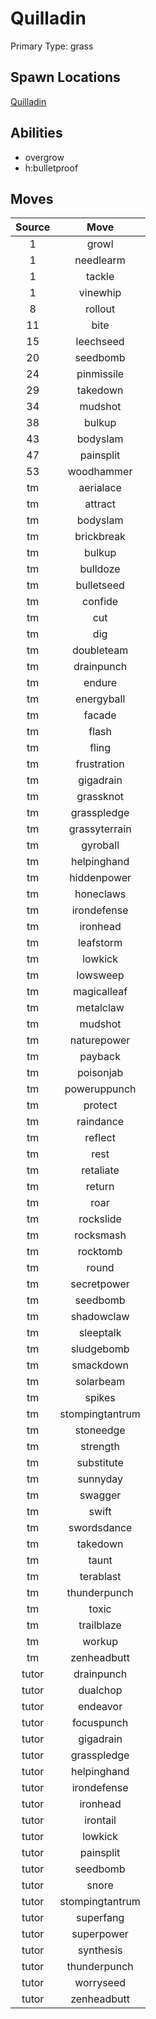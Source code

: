 # Quilladin  
Primary Type: grass  
  
## Spawn Locations  
[Quilladin](/data/spawn_presets/quilladin.md)  
  
## Abilities  
  * overgrow
  * h:bulletproof
  
  
## Moves  
  
| Source | Move |  
|:---:|:---:|  
| 1 | growl |  
| 1 | needlearm |  
| 1 | tackle |  
| 1 | vinewhip |  
| 8 | rollout |  
| 11 | bite |  
| 15 | leechseed |  
| 20 | seedbomb |  
| 24 | pinmissile |  
| 29 | takedown |  
| 34 | mudshot |  
| 38 | bulkup |  
| 43 | bodyslam |  
| 47 | painsplit |  
| 53 | woodhammer |  
| tm | aerialace |  
| tm | attract |  
| tm | bodyslam |  
| tm | brickbreak |  
| tm | bulkup |  
| tm | bulldoze |  
| tm | bulletseed |  
| tm | confide |  
| tm | cut |  
| tm | dig |  
| tm | doubleteam |  
| tm | drainpunch |  
| tm | endure |  
| tm | energyball |  
| tm | facade |  
| tm | flash |  
| tm | fling |  
| tm | frustration |  
| tm | gigadrain |  
| tm | grassknot |  
| tm | grasspledge |  
| tm | grassyterrain |  
| tm | gyroball |  
| tm | helpinghand |  
| tm | hiddenpower |  
| tm | honeclaws |  
| tm | irondefense |  
| tm | ironhead |  
| tm | leafstorm |  
| tm | lowkick |  
| tm | lowsweep |  
| tm | magicalleaf |  
| tm | metalclaw |  
| tm | mudshot |  
| tm | naturepower |  
| tm | payback |  
| tm | poisonjab |  
| tm | poweruppunch |  
| tm | protect |  
| tm | raindance |  
| tm | reflect |  
| tm | rest |  
| tm | retaliate |  
| tm | return |  
| tm | roar |  
| tm | rockslide |  
| tm | rocksmash |  
| tm | rocktomb |  
| tm | round |  
| tm | secretpower |  
| tm | seedbomb |  
| tm | shadowclaw |  
| tm | sleeptalk |  
| tm | sludgebomb |  
| tm | smackdown |  
| tm | solarbeam |  
| tm | spikes |  
| tm | stompingtantrum |  
| tm | stoneedge |  
| tm | strength |  
| tm | substitute |  
| tm | sunnyday |  
| tm | swagger |  
| tm | swift |  
| tm | swordsdance |  
| tm | takedown |  
| tm | taunt |  
| tm | terablast |  
| tm | thunderpunch |  
| tm | toxic |  
| tm | trailblaze |  
| tm | workup |  
| tm | zenheadbutt |  
| tutor | drainpunch |  
| tutor | dualchop |  
| tutor | endeavor |  
| tutor | focuspunch |  
| tutor | gigadrain |  
| tutor | grasspledge |  
| tutor | helpinghand |  
| tutor | irondefense |  
| tutor | ironhead |  
| tutor | irontail |  
| tutor | lowkick |  
| tutor | painsplit |  
| tutor | seedbomb |  
| tutor | snore |  
| tutor | stompingtantrum |  
| tutor | superfang |  
| tutor | superpower |  
| tutor | synthesis |  
| tutor | thunderpunch |  
| tutor | worryseed |  
| tutor | zenheadbutt |  
  

